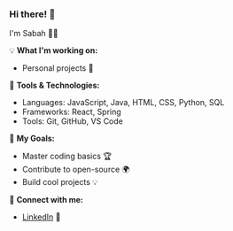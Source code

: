 ### Hi there! 👋

I'm Sabah 🧑‍💻

💡 **What I'm working on:**
- Personal projects 🎨

🔧 **Tools & Technologies:**
- Languages: JavaScript, Java, HTML, CSS, Python, SQL
- Frameworks: React, Spring
- Tools: Git, GitHub, VS Code

🌟 **My Goals:**
- Master coding basics 🏆
- Contribute to open-source 🌍
- Build cool projects 💡

💬 **Connect with me:**
- [LinkedIn](https://uk.linkedin.com/in/sabah-y-05389115b?trk=people-guest_people_search-card) 💼
